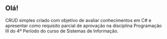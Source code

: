 ## Olá!

CRUD simples criado com objetivo de avaliar conhecimentos em C# e apresentar como requisito parcial de aprovação na disciplina Programação III do 4º Período do curso de Sistemas de Informação. 
